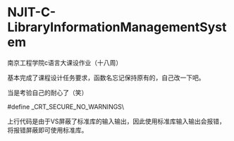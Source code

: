 # NJIT-C-LibraryInformationManagementSystem
南京工程学院c语言大课设作业（十八周）

基本完成了课程设计任务要求，函数名忘记保持原有的，自己改一下吧。  


当是考验自己的耐心了（笑）  


\#define  _CRT_SECURE_NO_WARNINGS\  

上行代码是由于VS屏蔽了标准库的输入输出，因此使用标准库输入输出会报错，将报错屏蔽即可使用标准库。
